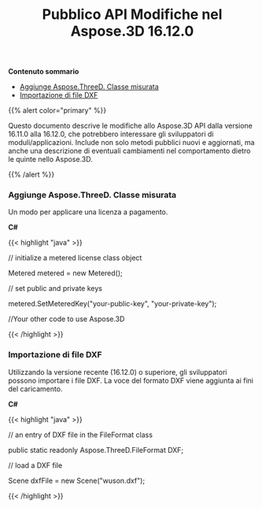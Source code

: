 ﻿---
title: Pubblico API Modifiche nel Aspose.3D 16.12.0
type: docs
weight: 10
url: /it/net/public-api-changes-in-aspose-3d-16-12-0/
---
**Contenuto sommario**

- [Aggiunge Aspose.ThreeD. Classe misurata](#PublicAPIChangesinAspose.3D16.12.0-AddsAspose.ThreeD.MeteredClass)
- [Importazione di file DXF](#PublicAPIChangesinAspose.3D16.12.0-ImportingDXFFiles)

{{% alert color="primary" %}} 

Questo documento descrive le modifiche allo Aspose.3D API dalla versione 16.11.0 alla 16.12.0, che potrebbero interessare gli sviluppatori di moduli/applicazioni. Include non solo metodi pubblici nuovi e aggiornati, ma anche una descrizione di eventuali cambiamenti nel comportamento dietro le quinte nello Aspose.3D.

{{% /alert %}} 
### **Aggiunge Aspose.ThreeD. Classe misurata**
Un modo per applicare una licenza a pagamento.

**C#**

{{< highlight "java" >}}

 // initialize a metered license class object

Metered metered = new Metered();

// set public and private keys

metered.SetMeteredKey("your-public-key", "your-private-key");

//Your other code to use Aspose.3D

{{< /highlight >}}
### **Importazione di file DXF**
Utilizzando la versione recente (16.12.0) o superiore, gli sviluppatori possono importare i file DXF. La voce del formato DXF viene aggiunta ai fini del caricamento.

**C#**

{{< highlight "java" >}}

 // an entry of DXF file in the FileFormat class

public static readonly Aspose.ThreeD.FileFormat DXF;

// load a DXF file

Scene dxfFile = new Scene("wuson.dxf");

{{< /highlight >}}
